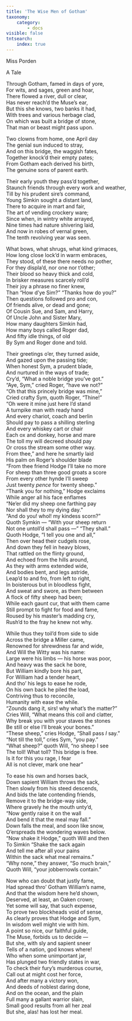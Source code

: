```yaml
---
title: 'The Wise Men of Gotham'
taxonomy:
    category:
        - docs
visible: false
tntsearch:
    index: true
---
```


<div class="author">Miss Porden</div>

<span class="title">A Tale  </span>
  
Through Gotham, famed in days of yore,  
For wits, and sages, green and hoar,  
There flowed a river, dull or clear,  
Has never reach’d the Muse’s ear,  
But this she knows, two banks it had,  
With trees and various herbage clad,  
On which was built a bridge of stone,  
That man or beast might pass upon.  
  
Two clowns from home, one April day  
The genial sun induced to stray,  
And on this bridge, the waggish fates,  
Together knock’d their empty pates;  
From Gotham each derived his birth,  
The genuine sons of parent earth.  
  
Their early youth they pass’d together,  
Staunch friends through every work and weather,  
Till by his prudent sire’s command,  
Young Simkin sought a distant land,  
There to acquire in mart and fair,  
The art of vending crockery ware;  
Since when, in wintry white arrayed,  
Nine times had nature shivering laid,  
And now in robes of vernal green,  
The tenth revolving year was seen.  
  
What bows, what shrugs, what kind grimaces,  
How long close lock’d in warm embraces,  
They stood, of these there needs no pother,  
For they displa’d, nor one nor t’other;  
Their blood so heavy thick and cold,  
In brisker measures scarcely roll’d  
Their joy a phrase no finer knew,  
Than “How d’ye Sim?” “Thanks how do you?”  
Then questions followed pro and con,  
Of friends alive, or dead and gone;  
Of Cousin Sue, and Sam, and Harry,  
Of Uncle John and Sister Mary,  
How many daughters Simkin had,  
How many boys called Roger dad,  
And fifty idle things, of old  
By Sym and Roger done and told.  
  
Their greetings o’er, they turned aside,  
And gazed upon the passing tide;  
When honest Sym, a prudent blade,  
And nurtured in the ways of trade;  
Cry’d, “What a noble bridge you’ve got.”  
“Aye, Sym,” cried Roger, “have we not?”  
“Oh that this princely bridge was mine,”  
Cried crafty Sym, quoth Roger, “Thine!”  
“Oh were it mine just here I’d stand  
A turnpike man with ready hand  
And every chariot, coach and berlin  
Should pay to pass a shilling sterling  
And every whiskey cart or chair  
Each ox and donkey, horse and mare  
The toll my will decreed should pay  
Or cross the stream some other way.  
From thee,” and here he smartly laid  
His palm on Roger’s shoulder blade  
“From thee friend Hodge I’ll take no more  
For sheep than three good groats a score  
From every other hynde I’ll sweep  
Just twenty *pence* for twenty sheep.”  
“Thank you for nothing,” Hodge exclaims  
While anger all his face enflames  
“Ne’er did my sheep one farthing pay  
Nor shall they to my dying day.”  
“And do you! whol! my kindess scorn?”  
Quoth Symkin — “With your sheep return  
Not one untoll’d shall pass —” “They shall.”  
Quoth Hodge, “I tell you one and all,”  
Then over head their cudgels rose,  
And down they fell in heavy blows,  
That rattled on the flinty ground,  
And echoed from the hills around,  
As they with arms extended wide,  
And bodies bent, and legs astride,  
Leap’d to and fro, from left to right,  
In boisterous but in bloodless fight,  
And sweat and swore, as them between  
A flock of fifty sheep had been;  
While each gaunt cur, that with them came  
Still prompt to fight for food and fame,  
Roused by his master’s madding cry,  
Rush’d to the fray he knew not why.  
  
While thus they toil’d from side to side  
Across the bridge a Miller came,  
Renowned for shrewdness far and wide,  
And Will the Witty was his name:  
Large were his limbs — his horse was poor,  
And heavy was the sack he bore,  
But William kindly bore his part,  
For William had a tender heart,  
And tho’ his legs to ease he rode,  
On his own back he piled the load,  
Contriving thus to reconcile,  
Humanity with ease the while.  
“Zounds dang it, sirs! why what’s the matter?”  
Cries Will, “What means this coil and clatter,  
Why break you with your staves the stones  
Be still or else I’ll break your bones.”  
“These sheep,” cries Hodge, “Shall pass *I* say.”  
“Not till the toll,” cries Sym, “you pay.”  
“What sheep?” quoth Will, “no sheep I see  
The toll! What toll? This bridge is free.  
Is it for this you rage, I fear  
All is not clever, mark one hear”  
  
To ease his own and horses back,  
Down sapient William throws the sack,  
Then slowly from his steed descends,  
And bids the late contending friends,  
Remove it to the bridge-way side,  
Where gravely he the mouth unty’d,  
“Now gently raise it on the wall  
And bend it that the meal may fall.”  
Down falls the meal, and soon like snow,  
O’erspreads the wondering waves below.  
“Now shake it Hodge,” quoth Will and then  
To Simkin “Shake the sack again  
And tell me after all your pains  
Within the sack what meal remains.”  
“Why none,” they answer, “So much brain,”  
Quoth Will, “your jobbernowls contain.”  
  
Now who can doubt that justly fame,  
Had spread thro’ Gotham William’s name,  
And that the wisdom here he’d shown,  
Deserved, at least, an Oaken crown;  
Yet some will say, that such expense,  
To prove two blockheads void of sense,  
As clearly proves that Hodge and Sym,  
In wisdom well might vie with him.  
A point so nice, our faithful guide,  
The Muse, forbids us to decide —  
But she, with sly and sapient sneer  
Tells of a nation, god knows where!  
Who when some unimportant jar,  
Has plunged two friendly states in war,  
To check their fury’s murderous course,  
Call out at might cost her force,  
And after many a victory won,  
And deeds of noblest daring done,  
And on the ocean, and the plain  
Full many a gallant warrior slain,  
Small good results from all her zeal  
But she, alas! has lost her meal.